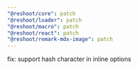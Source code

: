 ```yaml
---
"@reshoot/core": patch
"@reshoot/loader": patch
"@reshoot/macro": patch
"@reshoot/react": patch
"@reshoot/remark-mdx-image": patch
---
```


fix: support hash character in inline options
